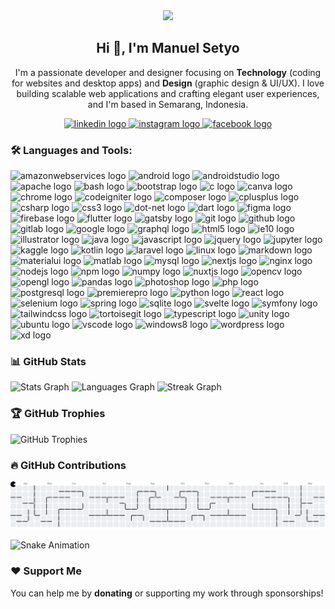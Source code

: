 <div align="center">
  <img height="150" src="https://media0.giphy.com/media/v1.Y2lkPTc5MGI3NjExbnBuOXVocGg4OG1lZXRtZW4zb2d2ZTBjeHJ3dHN6YnlpN2h5Z2s0YiZlcD12MV9pbnRlcm5hbF9naWZfYnlfaWQmY3Q9cw/jdPMeyv9rn0hZHh8n9/giphy.gif"  />
</div>

<h2 align="center">Hi 👋, I'm Manuel Setyo</h2>

<p align="center">I'm a passionate developer and designer focusing on <b>Technology</b> (coding for websites and desktop apps) and <b>Design</b> (graphic design & UI/UX). I love building scalable web applications and crafting elegant user experiences, and I'm based in Semarang, Indonesia.</p>

<div align="center">
  <a href="https://www.linkedin.com/in/masemyid/" target="_blank">
    <img src="https://img.shields.io/static/v1?message=LinkedIn&logo=linkedin&label=&color=0077B5&logoColor=white&labelColor=&style=for-the-badge" height="25" alt="linkedin logo"  />
  </a>
  <a href="https://www.instagram.com/masemyid" target="_blank">
    <img src="https://img.shields.io/static/v1?message=Instagram&logo=instagram&label=&color=E4405F&logoColor=white&labelColor=&style=for-the-badge" height="25" alt="instagram logo"  />
  </a>
  <a href="https://www.facebook.com/profile.php?id=61553844653382" target="_blank">
    <img src="https://img.shields.io/static/v1?message=Facebook&logo=facebook&label=&color=1877F2&logoColor=white&labelColor=&style=for-the-badge" height="25" alt="facebook logo"  />
  </a>
</div>

### 🛠 Languages and Tools:

<div>
  <img src="https://cdn.jsdelivr.net/gh/devicons/devicon@latest/icons/amazonwebservices/amazonwebservices-original-wordmark.svg" height="40" alt="amazonwebservices logo"  />
  <img src="https://cdn.jsdelivr.net/gh/devicons/devicon@latest/icons/android/android-plain.svg" height="40" alt="android logo"  />
  <img src="https://cdn.jsdelivr.net/gh/devicons/devicon/icons/androidstudio/androidstudio-original.svg" height="40" alt="androidstudio logo"  />
  <img src="https://cdn.jsdelivr.net/gh/devicons/devicon/icons/apache/apache-original.svg" height="40" alt="apache logo"  />
  <img src="https://cdn.jsdelivr.net/gh/devicons/devicon/icons/bash/bash-original.svg" height="40" alt="bash logo"  />
  <img src="https://cdn.jsdelivr.net/gh/devicons/devicon/icons/bootstrap/bootstrap-original.svg" height="40" alt="bootstrap logo"  />
  <img src="https://cdn.jsdelivr.net/gh/devicons/devicon/icons/c/c-original.svg" height="40" alt="c logo"  />
  <img src="https://cdn.jsdelivr.net/gh/devicons/devicon/icons/canva/canva-original.svg" height="40" alt="canva logo"  />
  <img src="https://cdn.jsdelivr.net/gh/devicons/devicon/icons/chrome/chrome-original.svg" height="40" alt="chrome logo"  />
  <img src="https://cdn.jsdelivr.net/gh/devicons/devicon/icons/codeigniter/codeigniter-plain.svg" height="40" alt="codeigniter logo"  />
  <img src="https://cdn.jsdelivr.net/gh/devicons/devicon/icons/composer/composer-original.svg" height="40" alt="composer logo"  />
  <img src="https://cdn.jsdelivr.net/gh/devicons/devicon/icons/cplusplus/cplusplus-original.svg" height="40" alt="cplusplus logo"  />
  <img src="https://cdn.jsdelivr.net/gh/devicons/devicon/icons/csharp/csharp-original.svg" height="40" alt="csharp logo"  />
  <img src="https://cdn.jsdelivr.net/gh/devicons/devicon/icons/css3/css3-original.svg" height="40" alt="css3 logo"  />
  <img src="https://cdn.jsdelivr.net/gh/devicons/devicon/icons/dot-net/dot-net-original.svg" height="40" alt="dot-net logo"  />
  <img src="https://cdn.jsdelivr.net/gh/devicons/devicon/icons/dart/dart-original.svg" height="40" alt="dart logo"  />
  <img src="https://cdn.jsdelivr.net/gh/devicons/devicon/icons/figma/figma-original.svg" height="40" alt="figma logo"  />
  <img src="https://cdn.jsdelivr.net/gh/devicons/devicon/icons/firebase/firebase-plain.svg" height="40" alt="firebase logo"  />
  <img src="https://cdn.jsdelivr.net/gh/devicons/devicon/icons/flutter/flutter-original.svg" height="40" alt="flutter logo"  />
  <img src="https://cdn.jsdelivr.net/gh/devicons/devicon/icons/gatsby/gatsby-original.svg" height="40" alt="gatsby logo"  />
  <img src="https://cdn.jsdelivr.net/gh/devicons/devicon/icons/git/git-original.svg" height="40" alt="git logo"  />
  <img src="https://cdn.jsdelivr.net/gh/devicons/devicon/icons/github/github-original.svg" height="40" alt="github logo"  />
  <img src="https://cdn.jsdelivr.net/gh/devicons/devicon/icons/gitlab/gitlab-original.svg" height="40" alt="gitlab logo"  />
  <img src="https://cdn.jsdelivr.net/gh/devicons/devicon/icons/google/google-original.svg" height="40" alt="google logo"  />
  <img src="https://cdn.jsdelivr.net/gh/devicons/devicon/icons/graphql/graphql-plain.svg" height="40" alt="graphql logo"  />
  <img src="https://cdn.jsdelivr.net/gh/devicons/devicon/icons/html5/html5-original.svg" height="40" alt="html5 logo"  />
  <img src="https://cdn.jsdelivr.net/gh/devicons/devicon/icons/ie10/ie10-original.svg" height="40" alt="ie10 logo"  />
  <img src="https://cdn.jsdelivr.net/gh/devicons/devicon/icons/illustrator/illustrator-plain.svg" height="40" alt="illustrator logo"  />
  <img src="https://cdn.jsdelivr.net/gh/devicons/devicon/icons/java/java-original.svg" height="40" alt="java logo"  />
  <img src="https://cdn.jsdelivr.net/gh/devicons/devicon/icons/javascript/javascript-original.svg" height="40" alt="javascript logo"  />
  <img src="https://cdn.jsdelivr.net/gh/devicons/devicon/icons/jquery/jquery-original.svg" height="40" alt="jquery logo"  />
  <img src="https://cdn.jsdelivr.net/gh/devicons/devicon/icons/jupyter/jupyter-original.svg" height="40" alt="jupyter logo"  />
  <img src="https://cdn.jsdelivr.net/gh/devicons/devicon/icons/kaggle/kaggle-original.svg" height="40" alt="kaggle logo"  />
  <img src="https://cdn.jsdelivr.net/gh/devicons/devicon/icons/kotlin/kotlin-original.svg" height="40" alt="kotlin logo"  />
  <img src="https://cdn.jsdelivr.net/gh/devicons/devicon/icons/laravel/laravel-original.svg" height="40" alt="laravel logo"  />
  <img src="https://cdn.jsdelivr.net/gh/devicons/devicon/icons/linux/linux-original.svg" height="40" alt="linux logo"  />
  <img src="https://cdn.jsdelivr.net/gh/devicons/devicon/icons/markdown/markdown-original.svg" height="40" alt="markdown logo"  />
  <img src="https://cdn.jsdelivr.net/gh/devicons/devicon/icons/materialui/materialui-original.svg" height="40" alt="materialui logo"  />
  <img src="https://cdn.jsdelivr.net/gh/devicons/devicon/icons/matlab/matlab-original.svg" height="40" alt="matlab logo"  />
  <img src="https://cdn.jsdelivr.net/gh/devicons/devicon/icons/mysql/mysql-original.svg" height="40" alt="mysql logo"  />
  <img src="https://cdn.jsdelivr.net/gh/devicons/devicon/icons/nextjs/nextjs-original.svg" height="40" alt="nextjs logo"  />
  <img src="https://cdn.jsdelivr.net/gh/devicons/devicon/icons/nginx/nginx-original.svg" height="40" alt="nginx logo"  />
  <img src="https://cdn.jsdelivr.net/gh/devicons/devicon/icons/nodejs/nodejs-original.svg" height="40" alt="nodejs logo"  />
  <img src="https://cdn.jsdelivr.net/gh/devicons/devicon/icons/npm/npm-original-wordmark.svg" height="40" alt="npm logo"  />
  <img src="https://cdn.jsdelivr.net/gh/devicons/devicon/icons/numpy/numpy-original.svg" height="40" alt="numpy logo"  />
  <img src="https://cdn.jsdelivr.net/gh/devicons/devicon/icons/nuxtjs/nuxtjs-original.svg" height="40" alt="nuxtjs logo"  />
  <img src="https://cdn.jsdelivr.net/gh/devicons/devicon/icons/opencv/opencv-original.svg" height="40" alt="opencv logo"  />
  <img src="https://cdn.jsdelivr.net/gh/devicons/devicon/icons/opengl/opengl-original.svg" height="40" alt="opengl logo"  />
  <img src="https://cdn.jsdelivr.net/gh/devicons/devicon/icons/pandas/pandas-original.svg" height="40" alt="pandas logo"  />
  <img src="https://cdn.jsdelivr.net/gh/devicons/devicon/icons/photoshop/photoshop-plain.svg" height="40" alt="photoshop logo"  />
  <img src="https://cdn.jsdelivr.net/gh/devicons/devicon/icons/php/php-original.svg" height="40" alt="php logo"  />
  <img src="https://cdn.jsdelivr.net/gh/devicons/devicon/icons/postgresql/postgresql-original.svg" height="40" alt="postgresql logo"  />
  <img src="https://cdn.jsdelivr.net/gh/devicons/devicon/icons/premierepro/premierepro-plain.svg" height="40" alt="premierepro logo"  />
  <img src="https://cdn.jsdelivr.net/gh/devicons/devicon/icons/python/python-original.svg" height="40" alt="python logo"  />
  <img src="https://cdn.jsdelivr.net/gh/devicons/devicon/icons/react/react-original.svg" height="40" alt="react logo"  />
  <img src="https://cdn.jsdelivr.net/gh/devicons/devicon/icons/selenium/selenium-original.svg" height="40" alt="selenium logo"  />
  <img src="https://cdn.jsdelivr.net/gh/devicons/devicon/icons/spring/spring-original.svg" height="40" alt="spring logo"  />
  <img src="https://cdn.jsdelivr.net/gh/devicons/devicon/icons/sqlite/sqlite-original.svg" height="40" alt="sqlite logo"  />
  <img src="https://cdn.jsdelivr.net/gh/devicons/devicon/icons/svelte/svelte-original.svg" height="40" alt="svelte logo"  />
  <img src="https://cdn.jsdelivr.net/gh/devicons/devicon/icons/symfony/symfony-original.svg" height="40" alt="symfony logo"  />
  <img src="https://cdn.jsdelivr.net/gh/devicons/devicon@latest/icons/tailwindcss/tailwindcss-original.svg" height="40" alt="tailwindcss logo"  />
  <img src="https://cdn.jsdelivr.net/gh/devicons/devicon/icons/tortoisegit/tortoisegit-original.svg" height="40" alt="tortoisegit logo"  />
  <img src="https://cdn.jsdelivr.net/gh/devicons/devicon/icons/typescript/typescript-original.svg" height="40" alt="typescript logo"  />
  <img src="https://cdn.jsdelivr.net/gh/devicons/devicon/icons/unity/unity-original.svg" height="40" alt="unity logo"  />
  <img src="https://cdn.jsdelivr.net/gh/devicons/devicon/icons/ubuntu/ubuntu-plain.svg" height="40" alt="ubuntu logo"  />
  <img src="https://cdn.jsdelivr.net/gh/devicons/devicon/icons/vscode/vscode-original.svg" height="40" alt="vscode logo"  />
  <img src="https://cdn.jsdelivr.net/gh/devicons/devicon/icons/windows8/windows8-original.svg" height="40" alt="windows8 logo"  />
  <img src="https://cdn.jsdelivr.net/gh/devicons/devicon/icons/wordpress/wordpress-original.svg" height="40" alt="wordpress logo"  />
  <img src="https://cdn.jsdelivr.net/gh/devicons/devicon/icons/xd/xd-plain.svg" height="40" alt="xd logo"  />
</div>

### 📊 GitHub Stats

![Stats Graph](https://github-readme-stats.vercel.app/api?username=masemyid&hide_title=false&hide_rank=false&show_icons=true&include_all_commits=true&count_private=true&disable_animations=false&theme=blueberry&locale=en&hide_border=true)
![Languages Graph](https://github-readme-stats.vercel.app/api/top-langs?username=masemyid&locale=en&hide_title=false&layout=compact&card_width=320&langs_count=5&theme=blueberry&hide_border=true)
![Streak Graph](https://streak-stats.demolab.com?user=masemyid&locale=en&mode=daily&theme=blueberry&hide_border=true&border_radius=5)

### 🏆 GitHub Trophies

![GitHub Trophies](https://github-profile-trophy.vercel.app?username=masemyid&theme=dracula&column=-1&row=1&margin-w=8&margin-h=8&no-bg=false&no-frame=true)

### 🔥 GitHub Contributions

![GitHub Contribution Graph](https://raw.githubusercontent.com/masemyid/masemyid/output/pacman-contribution-graph.svg "GitHub Contribution Graph")

![Snake Animation](https://raw.githubusercontent.com/masemyid/masemyid/output/snake.svg)

### ❤️ Support Me

You can help me by **donating** or supporting my work through sponsorships!

<!-- [![Buy Me a Coffee](https://img.shields.io/badge/Buy%20me%20a%20coffee-FCC200?style=flat&logo=buy-me-a-coffee&logoColor=white)](https://www.buymeacoffee.com/your-username)
[![Buy Me a Coffee Dark](https://img.shields.io/badge/Buy%20me%20a%20coffee-000000?style=flat&logo=buy-me-a-coffee&logoColor=white)](https://www.buymeacoffee.com/your-username) -->
